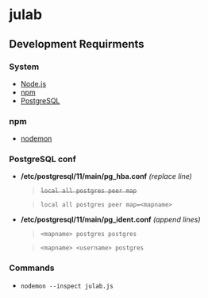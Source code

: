 # julab


## Development Requirments


### System

- [Node.js](https://nodejs.org)
- [npm](https://www.npmjs.com)
- [PostgreSQL](https://www.postgresql.org)


### npm

- [nodemon](https://nodemon.io)


### PostgreSQL conf

- **/etc/postgresql/11/main/pg_hba.conf** *(replace line)*

  >~~`local all postgres peer map`~~

  >`local all postgres peer map=<mapname>`

- **/etc/postgresql/11/main/pg_ident.conf** *(append lines)*

  >`<mapname> postgres postgres`

  >`<mapname> <username> postgres`

### Commands

- `nodemon --inspect julab.js`
